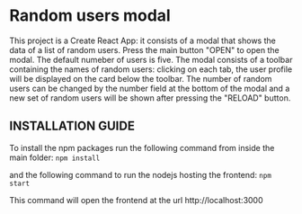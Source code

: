 # Random users modal


This project is a Create React App: it consists of a modal that shows the data of a list of random users. Press the main button "OPEN" to open the modal. The default numeber of users is five.
The modal consists of a toolbar containing the names of random users: clicking on each tab, the user profile will be displayed on the card below the toolbar.
The number of random users can be changed by the number field at the bottom of the modal and a new set of random users will be shown after pressing the "RELOAD" button. 

## INSTALLATION GUIDE

To install the npm packages run the following command from inside the main folder:
`npm install`

and the following command to run the nodejs hosting the frontend:
`npm start`

This command will open the frontend at the url http://localhost:3000
